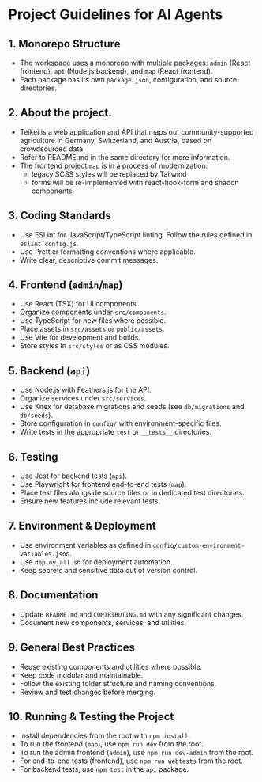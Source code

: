 # Project Guidelines for AI Agents

## 1. Monorepo Structure

- The workspace uses a monorepo with multiple packages: `admin` (React frontend), `api` (Node.js backend), and `map` (React frontend).
- Each package has its own `package.json`, configuration, and source directories.

## 2. About the project.

- Teikei is a web application and API that maps out community-supported agriculture in Germany, Switzerland, and Austria, based on crowdsourced data.
- Refer to README.md in the same directory for more information.
- The frontend project `map` is in a process of modernization:
  - legacy SCSS styles will be replaced by Tailwind
  - forms will be re-implemented with react-hook-form and shadcn components

## 3. Coding Standards

- Use ESLint for JavaScript/TypeScript linting. Follow the rules defined in `eslint.config.js`.
- Use Prettier formatting conventions where applicable.
- Write clear, descriptive commit messages.

## 4. Frontend (`admin`/`map`)

- Use React (TSX) for UI components.
- Organize components under `src/components`.
- Use TypeScript for new files where possible.
- Place assets in `src/assets` or `public/assets`.
- Use Vite for development and builds.
- Store styles in `src/styles` or as CSS modules.

## 5. Backend (`api`)

- Use Node.js with Feathers.js for the API.
- Organize services under `src/services`.
- Use Knex for database migrations and seeds (see `db/migrations` and `db/seeds`).
- Store configuration in `config/` with environment-specific files.
- Write tests in the appropriate `test` or `__tests__` directories.

## 6. Testing

- Use Jest for backend tests (`api`).
- Use Playwright for frontend end-to-end tests (`map`).
- Place test files alongside source files or in dedicated test directories.
- Ensure new features include relevant tests.

## 7. Environment & Deployment

- Use environment variables as defined in `config/custom-environment-variables.json`.
- Use `deploy_all.sh` for deployment automation.
- Keep secrets and sensitive data out of version control.

## 8. Documentation

- Update `README.md` and `CONTRIBUTING.md` with any significant changes.
- Document new components, services, and utilities.

## 9. General Best Practices

- Reuse existing components and utilities where possible.
- Keep code modular and maintainable.
- Follow the existing folder structure and naming conventions.
- Review and test changes before merging.

## 10. Running & Testing the Project

- Install dependencies from the root with `npm install`.
- To run the frontend (`map`), use `npm run dev` from the root.
- To run the admin frontend (`admin`), use `npm run dev-admin` from the root.
- For end-to-end tests (frontend), use `npm run webtests` from the root.
- For backend tests, use `npm test` in the `api` package.
